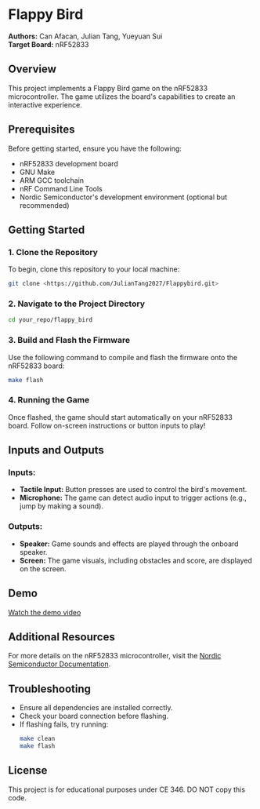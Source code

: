 # Flappy Bird

**Authors:** Can Afacan, Julian Tang, Yueyuan Sui  
**Target Board:** nRF52833  

## Overview
This project implements a Flappy Bird game on the nRF52833 microcontroller. The game utilizes the board's capabilities to create an interactive experience.

## Prerequisites
Before getting started, ensure you have the following:
- nRF52833 development board
- GNU Make
- ARM GCC toolchain
- nRF Command Line Tools
- Nordic Semiconductor's development environment (optional but recommended)

## Getting Started
### 1. Clone the Repository
To begin, clone this repository to your local machine:
```sh
git clone <https://github.com/JulianTang2027/Flappybird.git>
```

### 2. Navigate to the Project Directory
```sh
cd your_repo/flappy_bird
```

### 3. Build and Flash the Firmware
Use the following command to compile and flash the firmware onto the nRF52833 board:
```sh
make flash
```

### 4. Running the Game
Once flashed, the game should start automatically on your nRF52833 board. Follow on-screen instructions or button inputs to play!

## Inputs and Outputs
### Inputs:
- **Tactile Input:** Button presses are used to control the bird's movement.
- **Microphone:** The game can detect audio input to trigger actions (e.g., jump by making a sound).

### Outputs:
- **Speaker:** Game sounds and effects are played through the onboard speaker.
- **Screen:** The game visuals, including obstacles and score, are displayed on the screen.

## Demo
[Watch the demo video](flappybirddemo.mp4)



## Additional Resources
For more details on the nRF52833 microcontroller, visit the [Nordic Semiconductor Documentation](https://docs.nordicsemi.com/bundle/ps_nrf52833/page/keyfeatures_html5.html).

## Troubleshooting
- Ensure all dependencies are installed correctly.
- Check your board connection before flashing.
- If flashing fails, try running:
  ```sh
  make clean
  make flash
  ```

## License
This project is for educational purposes under CE 346. DO NOT copy this code. 

